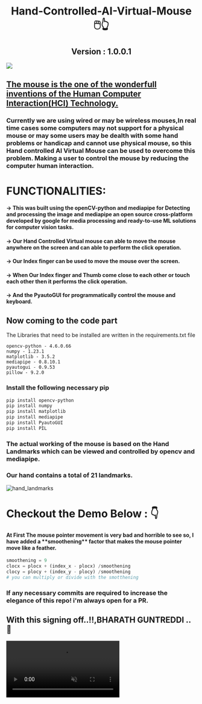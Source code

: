<h1 align=center>Hand-Controlled-AI-Virtual-Mouse 🖱️👆</h1>
<h2 align=center>Version : 1.0.0.1</h2>
<!--This is an AI based Virtual Mouse controlled by our hand gestures and hand detection.-->

<img src="https://user-images.githubusercontent.com/95229816/185941431-83ba8fc6-0863-4a9b-a8ef-9908a29bd9ba.png">

<u><h2>The mouse is the one of the wonderfull inventions of the Human Computer Interaction(HCI) Technology.</h2></u>
<h3>Currently we are using wired or may be wireless mouses,In real time cases some computers may not support for a physical mouse or may some users may be dealth with some hand problems or handicap and cannot use physical mouse, so this Hand controlled AI Virtual Mouse can be used to overcome this problem. Making a user to control the mouse by reducing the computer human interaction.</h3>

<h1>FUNCTIONALITIES:</h1>
<h4> -> This was built using the openCV-python and mediapipe for Detecting and processing the image and mediapipe an open source cross-platform developed by google for media processing and ready-to-use ML solutions for computer vision tasks.</h4>
<h4> -> Our Hand Controlled Virtual mouse can able to move the mouse anywhere on the screen and can able to perform the click operation.</h4>
<h4> -> Our Index finger can be used to move the mouse over the screen.</h4>
<h4> -> When Our Index finger and Thumb come close to each other or touch each other then it performs the click operation.</h4>
<h4> -> And the PyautoGUI for programmatically control the mouse and keyboard.</h4>


<h2>Now coming to the code part </h2>
The Libraries that need to be installed are written in the requirements.txt file

```text
opencv-python - 4.6.0.66
numpy - 1.23.1
matplotlib - 3.5.2
mediapipe - 0.8.10.1
pyautogui - 0.9.53
pillow - 9.2.0
```

### Install the following necessary pip
```sh
pip install opencv-python
pip install numpy
pip install matplotlib
pip install mediapipe
pip install PyautoGUI
pip install PIL
```

### The actual working of the mouse is based on the Hand Landmarks which can be viewed and controlled by opencv and mediapipe.
### Our hand contains a total of 21 landmarks.
![hand_landmarks](https://user-images.githubusercontent.com/95229816/186465439-9253c685-9561-474d-aa79-5e5baa874256.png)

<h1>Checkout the Demo Below : 👇</h1>
<h4>At First The mouse pointer movement is very bad and horrible to see so, I have added a **smoothening** factor that makes the mouse pointer move like a feather. </h4>

```python
smoothening = 9
clocx = plocx + (index_x - plocx) /smoothening
clocy = plocy + (index_y - plocy) /smoothening
# you can multiply or divide with the smotthening
```

<h3>If any necessary commits are required to increase the elegance of this repo! i'm always open for a PR.</h3>

### <h2>With this signing off..!!,BHARATH GUNTREDDI ..🤞</h2>

<video controls autoplay muted src="./demonstration.mp4" />
